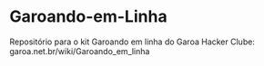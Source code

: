Garoando-em-Linha
=================

Repositório para o kit Garoando em linha do Garoa Hacker Clube: garoa.net.br/wiki/Garoando_em_linha
